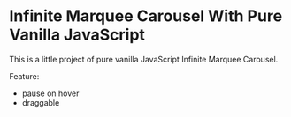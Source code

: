 # Infinite Marquee Carousel With Pure Vanilla JavaScript
This is a little project of pure vanilla JavaScript Infinite Marquee Carousel. 

Feature: 
- pause on hover
- draggable

